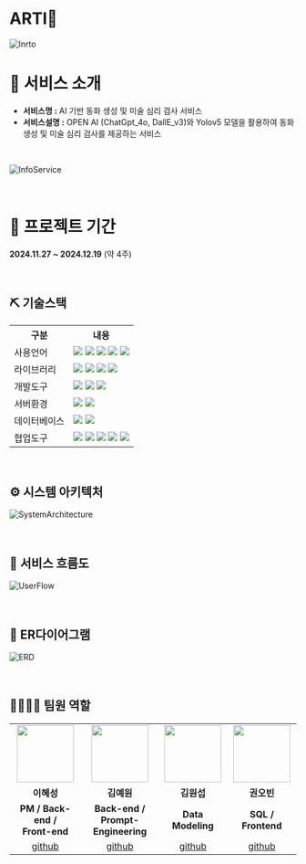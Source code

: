 # ARTI🎨 
![Inrto](https://github.com/user-attachments/assets/b92cca70-427c-40e6-9f88-13ecc1a46895)

# 👀 서비스 소개

* <b>서비스명 :</b> AI 기반 동화 생성 및 미술 심리 검사 서비스
* <b>서비스설명 :</b> OPEN AI (ChatGpt_4o, DallE_v3)와 Yolov5 모델을 활용하여 동화 생성 및 미술 심리 검사를 제공하는 서비스 
<br>

 ![InfoService](https://github.com/user-attachments/assets/34b86fd4-11c4-4f6d-8a13-b9521c53c00f)

<br>

# 📅 프로젝트 기간
<b>2024.11.27 ~ 2024.12.19</b> (약 4주)

<br>

## ⛏ 기술스택
<table>
    <tr>
        <th>구분</th>
        <th>내용</th>
    </tr>
    <tr>
        <td>사용언어</td>
        <td>
            <img src="https://img.shields.io/badge/Java-007396?style=for-the-badge&logo=java&logoColor=white"/>
            <img src="https://img.shields.io/badge/HTML5-E34F26?style=for-the-badge&logo=HTML5&logoColor=white"/>
            <img src="https://img.shields.io/badge/CSS3-1572B6?style=for-the-badge&logo=CSS3&logoColor=white"/>
            <img src="https://img.shields.io/badge/JavaScript-F7DF1E?style=for-the-badge&logo=JavaScript&logoColor=white"/>
            <img src="https://img.shields.io/badge/python-3776AB?style=for-the-badge&logo=python&logoColor=white"/>
        </td>
    </tr>
    <tr>
        <td>라이브러리</td>
        <td>
            <img src="https://img.shields.io/badge/googlecloud-4285F4?style=for-the-badge&logo=googlecloud&logoColor=white"/>
            <img src="https://img.shields.io/badge/openai-412991?style=for-the-badge&logo=openai&logoColor=white"/>
            <img src="https://img.shields.io/badge/OAuth2.0-000000?style=for-the-badge&logo=OAuth2.0&logoColor=white"/>
            <img src="https://img.shields.io/badge/TossPayments-5865F2?style=for-the-badge&logo=TossPayments&logoColor=white"/>
        </td>
    </tr>
    <tr>
        <td>개발도구</td>
        <td>
            <img src="https://img.shields.io/badge/Eclipse-2C2255?style=for-the-badge&logo=Eclipse&logoColor=white"/>
            <img src="https://img.shields.io/badge/VSCode-007ACC?style=for-the-badge&logo=VisualStudioCode&logoColor=white"/>
            <img src="https://img.shields.io/badge/jupyter-F37626?style=for-the-badge&logo=jupyter&logoColor=white"/>
        </td>
    </tr>
    <tr>
        <td>서버환경</td>
        <td>
            <img src="https://img.shields.io/badge/Apache Tomcat-D22128?style=for-the-badge&logo=Apache Tomcat&logoColor=white"/>
            <img src="https://img.shields.io/badge/Uvicorn-007ACC?style=for-the-badge&logo=Uvicorn&logoColor=white"/>
        </td>
    </tr>
    <tr>
        <td>데이터베이스</td>
        <td>
            <img src="https://img.shields.io/badge/mysql-4479A1?style=for-the-badge&logo=mysql&logoColor=white"/>
            <img src="https://img.shields.io/badge/googlecloudstorage-4285F4?style=for-the-badge&logo=googlecloudstorage&logoColor=white"/>
        </td>
    </tr>
    <tr>
        <td>협업도구</td>
        <td>
            <img src="https://img.shields.io/badge/Git-F05032?style=for-the-badge&logo=Git&logoColor=white"/>
            <img src="https://img.shields.io/badge/GitHub-181717?style=for-the-badge&logo=GitHub&logoColor=white"/> 
            <img src="https://img.shields.io/badge/googledrive-4285F4?style=for-the-badge&logo=googledrive&logoColor=white"/>
            <img src="https://img.shields.io/badge/discord-5865F2?style=for-the-badge&logo=discord&logoColor=white"/>
            <img src="https://img.shields.io/badge/notion-000000?style=for-the-badge&logo=notion&logoColor=white"/>
        </td>
    </tr>
</table>


<br>


## ⚙ 시스템 아키텍처
![SystemArchitecture](https://github.com/user-attachments/assets/1b540465-0ada-4d25-b425-baca6bad0d58)

<br>

## 📌 서비스 흐름도
![UserFlow](https://github.com/user-attachments/assets/d3348034-7e7b-4e6b-9d1f-eea6ee762a1c)

<br>

## 📌 ER다이어그램
![ERD](https://github.com/user-attachments/assets/512b03c0-361b-43e8-b09d-f672c78eae33)

<br>





## 👨‍👩‍👦‍👦 팀원 역할
<table>
  <tr>
    <td align="center"><img src="https://item.kakaocdn.net/do/fd49574de6581aa2a91d82ff6adb6c0115b3f4e3c2033bfd702a321ec6eda72c" width="100" height="100"/></td>
    <td align="center"><img src="https://mb.ntdtv.kr/assets/uploads/2019/01/Screen-Shot-2019-01-08-at-4.31.55-PM-e1546932545978.png" width="100" height="100"/></td>
    <td align="center"><img src="https://mblogthumb-phinf.pstatic.net/20160127_177/krazymouse_1453865104404DjQIi_PNG/%C4%AB%C4%AB%BF%C0%C7%C1%B7%BB%C1%EE_%B6%F3%C0%CC%BE%F0.png?type=w2" width="100" height="100"/></td>
    <td align="center"><img src="https://i.pinimg.com/236x/ed/bb/53/edbb53d4f6dd710431c1140551404af9.jpg" width="100" height="100"/></td>
  </tr>
  <tr>
    <td align="center"><strong>이혜성</strong></td>
    <td align="center"><strong>김예원</strong></td>
    <td align="center"><strong>김원섭</strong></td>
    <td align="center"><strong>권오빈</strong></td>
  </tr>
  <tr>
    <td align="center"><b>PM / Back-end /
                        <br>Front-end</b></td>
    <td align="center"><b>Back-end /
                        <br>Prompt-Engineering</b></td>
    <td align="center"><b>Data Modeling</b></td>
    <td align="center"><b>SQL / Frontend</b></td>
  </tr>
  <tr>
    <td align="center"><a href="https://github.com/user-attachments/assets/f9af1c97-db84-4cee-93e7-7a4ff0f818af" target='_blank'>github</a></td>
    <td align="center"><a href="https://github.com/happycat139" target='_blank'>github</a></td>
    <td align="center"><a href="https://github.com/K-wonsub1871" target='_blank'>github</a></td>
    <td align="center"><a href="https://github.com/fivebin" target='_blank'>github</a></td>
  </tr>
</table>
